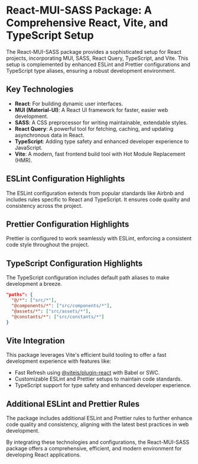 # React-MUI-SASS Package: A Comprehensive React, Vite, and TypeScript Setup

The React-MUI-SASS package provides a sophisticated setup for React projects, incorporating MUI, SASS, React Query, TypeScript, and Vite. This setup is complemented by enhanced ESLint and Prettier configurations and TypeScript type aliases, ensuring a robust development environment.

## Key Technologies

- **React**: For building dynamic user interfaces.
- **MUI (Material-UI)**: A React UI framework for faster, easier web development.
- **SASS**: A CSS preprocessor for writing maintainable, extendable styles.
- **React Query**: A powerful tool for fetching, caching, and updating asynchronous data in React.
- **TypeScript**: Adding type safety and enhanced developer experience to JavaScript.
- **Vite**: A modern, fast frontend build tool with Hot Module Replacement (HMR).

## ESLint Configuration Highlights

The ESLint configuration extends from popular standards like Airbnb and includes rules specific to React and TypeScript. It ensures code quality and consistency across the project.

## Prettier Configuration Highlights

Prettier is configured to work seamlessly with ESLint, enforcing a consistent code style throughout the project.

## TypeScript Configuration Highlights

The TypeScript configuration includes default path aliases to make development a breeze.

```json
"paths": {
  "@/*": ["src/*"],
  "@components/*": ["src/components/*"],
  "@assets/*": ["src/assets/*"],
  "@constants/*": ["src/constants/*"]
}
```

## Vite Integration

This package leverages Vite's efficient build tooling to offer a fast development experience with features like:

- Fast Refresh using [@vitejs/plugin-react](https://github.com/vitejs/vite-plugin-react/blob/main/packages/plugin-react/README.md) with Babel or SWC.
- Customizable ESLint and Prettier setups to maintain code standards.
- TypeScript support for type safety and enhanced developer experience.

## Additional ESLint and Prettier Rules

The package includes additional ESLint and Prettier rules to further enhance code quality and consistency, aligning with the latest best practices in web development.

By integrating these technologies and configurations, the React-MUI-SASS package offers a comprehensive, efficient, and modern environment for developing React applications.
